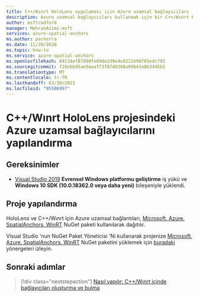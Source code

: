 ```yaml
---
title: C++/Wınrt HoloLens uygulaması için Azure uzamsal bağlayıcıları 'nı yükler
description: Azure uzamsal bağlayıcıları kullanmak için bir C++/Wınrt HoloLens projesi yapılandırma
author: msftradford
manager: MehranAzimi-msft
services: azure-spatial-anchors
ms.author: parkerra
ms.date: 11/20/2020
ms.topic: how-to
ms.service: azure-spatial-anchors
ms.openlocfilehash: 69134ef87d90fe69de2d9e4e9222e90f65edc785
ms.sourcegitcommit: f28ebb95ae9aaaff3f87d8388a09b41e0b3445b5
ms.translationtype: MT
ms.contentlocale: tr-TR
ms.lasthandoff: 03/30/2021
ms.locfileid: "95506997"
---
```

# <a name="configuring-azure-spatial-anchors-in-a-cwinrt-hololens-project"></a>C++/Wınrt HoloLens projesindeki Azure uzamsal bağlayıcılarını yapılandırma

## <a name="requirements"></a>Gereksinimler

* [Visual Studio 2019](https://www.visualstudio.com/downloads/) **Evrensel Windows platformu geliştirme** iş yükü ve **Windows 10 SDK (10.0.18362.0 veya daha yeni)** bileşeniyle yüklendi.

## <a name="configuring-a-project"></a>Proje yapılandırma

HoloLens ve C++/Wınrt için Azure uzamsal bağlantıları, [Microsoft. Azure. SpatialAnchors. WinRT](https://www.nuget.org/packages/Microsoft.Azure.SpatialAnchors.WinRT/) NuGet paketi kullanılarak dağıtılır.

Visual Studio 'nun NuGet Paket Yöneticisi 'Ni kullanarak projenize [Microsoft. Azure. SpatialAnchors. WinRT](https://www.nuget.org/packages/Microsoft.Azure.SpatialAnchors.WinRT/) NuGet paketini yüklemek için [buradaki](/nuget/consume-packages/install-use-packages-visual-studio) yönergeleri izleyin.

## <a name="next-steps"></a>Sonraki adımlar

> [!div class="nextstepaction"]
> [Nasıl yapılır: C++/Wınrt içinde bağlayıcıları oluşturma ve bulma](./create-locate-anchors-cpp-winrt.md)